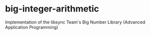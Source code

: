 # big-integer-arithmetic
Implementation of the libsync Team's Big Number Library (Advanced Application Programming)
